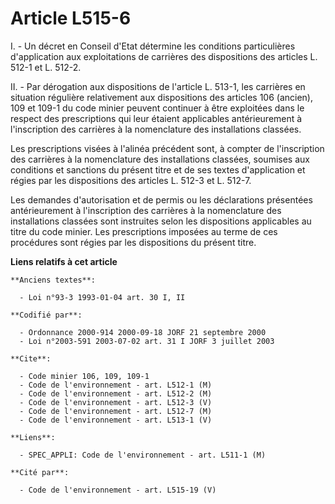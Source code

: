 # Article L515-6

I. - Un décret en Conseil d'Etat détermine les conditions particulières d'application aux exploitations de carrières des
dispositions des articles L. 512-1 et L. 512-2.

II. - Par dérogation aux dispositions de l'article L. 513-1, les carrières en situation régulière relativement aux
dispositions des articles 106 (ancien), 109 et 109-1 du code minier peuvent continuer à être exploitées dans le respect des
prescriptions qui leur étaient applicables antérieurement à l'inscription des carrières à la nomenclature des installations
classées.

Les prescriptions visées à l'alinéa précédent sont, à compter de l'inscription des carrières à la nomenclature des
installations classées, soumises aux conditions et sanctions du présent titre et de ses textes d'application et régies par
les dispositions des articles L. 512-3 et L. 512-7.

Les demandes d'autorisation et de permis ou les déclarations présentées antérieurement à l'inscription des carrières à la
nomenclature des installations classées sont instruites selon les dispositions applicables au titre du code minier. Les
prescriptions imposées au terme de ces procédures sont régies par les dispositions du présent titre.

**Liens relatifs à cet article**

	**Anciens textes**:

	  - Loi n°93-3 1993-01-04 art. 30 I, II

	**Codifié par**:

	  - Ordonnance 2000-914 2000-09-18 JORF 21 septembre 2000
	  - Loi n°2003-591 2003-07-02 art. 31 I JORF 3 juillet 2003

	**Cite**:

	  - Code minier 106, 109, 109-1
	  - Code de l'environnement - art. L512-1 (M)
	  - Code de l'environnement - art. L512-2 (M)
	  - Code de l'environnement - art. L512-3 (V)
	  - Code de l'environnement - art. L512-7 (M)
	  - Code de l'environnement - art. L513-1 (V)

	**Liens**:

	  - SPEC_APPLI: Code de l'environnement - art. L511-1 (M)

	**Cité par**:

	  - Code de l'environnement - art. L515-19 (V)
